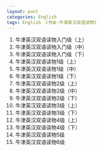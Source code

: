 ```yaml
---
layout: post
categories: English
tags: English 《书虫-牛津英汉双语读物》
---
```


1. 牛津英汉双语读物入门级（上）
2. 牛津英汉双语读物入门级（中）
3. 牛津英汉双语读物入门级（下）
4. 牛津英汉双语读物1级（上）
5. 牛津英汉双语读物1级（中）
6. 牛津英汉双语读物1级（下）
7. 牛津英汉双语读物2级（上）
8. 牛津英汉双语读物2级（中）
9. 牛津英汉双语读物2级（下）
10. 牛津英汉双语读物3级（上）
11. 牛津英汉双语读物3级（下）
12. 牛津英汉双语读物4级（上）
13. 牛津英汉双语读物4级（下）
14. 牛津英汉双语读物5级
15. 牛津英汉双语读物6级